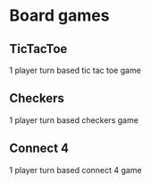 # Board games

## TicTacToe
1 player turn based tic tac toe game

## Checkers
1 player turn based checkers game

## Connect 4
1 player turn based connect 4 game
